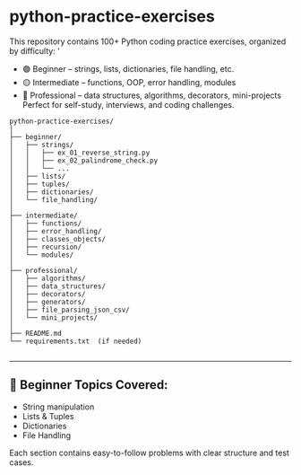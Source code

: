 # python-practice-exercises
This repository contains 100+ Python coding practice exercises, organized by difficulty: '
- 🟢 Beginner – strings, lists, dictionaries, file handling, etc.
- 🟡 Intermediate – functions, OOP, error handling, modules
- 🔴 Professional – data structures, algorithms, decorators, mini-projects  Perfect for self-study, interviews, and coding challenges.

```
python-practice-exercises/
│
├── beginner/
│   ├── strings/
│   │   ├── ex_01_reverse_string.py
│   │   ├── ex_02_palindrome_check.py
│   │   └── ...
│   ├── lists/
│   ├── tuples/
│   ├── dictionaries/
│   └── file_handling/
│
├── intermediate/
│   ├── functions/
│   ├── error_handling/
│   ├── classes_objects/
│   ├── recursion/
│   └── modules/
│
├── professional/
│   ├── algorithms/
│   ├── data_structures/
│   ├── decorators/
│   ├── generators/
│   ├── file_parsing_json_csv/
│   └── mini_projects/
│
├── README.md
└── requirements.txt  (if needed)


```

  ---

## 🔰 Beginner Topics Covered:
- String manipulation
- Lists & Tuples
- Dictionaries
- File Handling

Each section contains easy-to-follow problems with clear structure and test cases.
